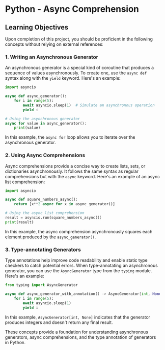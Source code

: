 # Python - Async Comprehension

## Learning Objectives

Upon completion of this project, you should be proficient in the following concepts without relying on external references:

### 1. Writing an Asynchronous Generator

An asynchronous generator is a special kind of coroutine that produces a sequence of values asynchronously. To create one, use the `async def` syntax along with the `yield` keyword. Here's an example:

```python
import asyncio

async def async_generator():
    for i in range(5):
        await asyncio.sleep(1)  # Simulate an asynchronous operation
        yield i

# Using the asynchronous generator
async for value in async_generator():
    print(value)
```

In this example, the `async for` loop allows you to iterate over the asynchronous generator.

### 2. Using Async Comprehensions

Async comprehensions provide a concise way to create lists, sets, or dictionaries asynchronously. It follows the same syntax as regular comprehensions but with the `async` keyword. Here's an example of an async list comprehension:

```python
import asyncio

async def square_numbers_async():
    return [x**2 async for x in async_generator()]

# Using the async list comprehension
result = asyncio.run(square_numbers_async())
print(result)
```

In this example, the async comprehension asynchronously squares each element produced by the `async_generator()`.

### 3. Type-annotating Generators

Type annotations help improve code readability and enable static type checkers to catch potential errors. When type-annotating an asynchronous generator, you can use the `AsyncGenerator` type from the `typing` module. Here's an example:

```python
from typing import AsyncGenerator

async def async_generator_with_annotation() -> AsyncGenerator[int, None]:
    for i in range(5):
        await asyncio.sleep(1)
        yield i
```

In this example, `AsyncGenerator[int, None]` indicates that the generator produces integers and doesn't return any final result.

These concepts provide a foundation for understanding asynchronous generators, async comprehensions, and the type annotation of generators in Python.
